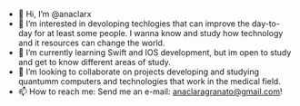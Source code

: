 - 👋 Hi, I’m @anaclarx
- 👀 I’m interested in devoloping techlogies that can improve the day-to-day for at least some people. 
I wanna know and study how technology and it resources can change the world.
- 🌱 I’m currently learning Swift and IOS development, but im open to study and get to know different areas of study.
- 💞️ I’m looking to collaborate on projects developing and studying quantumm computers and technologies that work in the medical field.
- 📫 How to reach me: Send me an e-mail: anaclaragranato@gmail.com!

<!---
anaclarx/anaclarx is a ✨ special ✨ repository because its `README.md` (this file) appears on your GitHub profile.
You can click the Preview link to take a look at your changes.
--->
